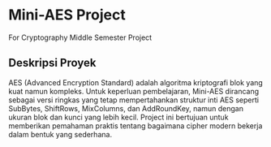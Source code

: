 # Mini-AES Project
For Cryptography Middle Semester Project
## Deskripsi Proyek
AES (Advanced Encryption Standard) adalah algoritma kriptografi blok yang kuat namun
kompleks. Untuk keperluan pembelajaran, Mini-AES dirancang sebagai versi ringkas yang
tetap mempertahankan struktur inti AES seperti SubBytes, ShiftRows, MixColumns, dan
AddRoundKey, namun dengan ukuran blok dan kunci yang lebih kecil. Project ini bertujuan
untuk memberikan pemahaman praktis tentang bagaimana cipher modern bekerja dalam
bentuk yang sederhana.
